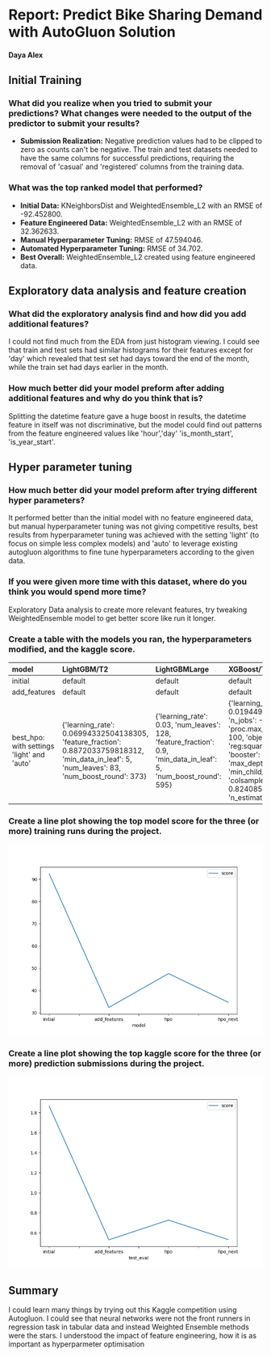 # Report: Predict Bike Sharing Demand with AutoGluon Solution
#### Daya Alex

## Initial Training
### What did you realize when you tried to submit your predictions? What changes were needed to the output of the predictor to submit your results?
- **Submission Realization:** Negative prediction values had to be clipped to zero as counts can't be negative. The train and test datasets needed to have the same columns for successful predictions, requiring the removal of 'casual' and 'registered' columns from the training data.

### What was the top ranked model that performed?
- **Initial Data:** KNeighborsDist and WeightedEnsemble_L2 with an RMSE of -92.452800.
- **Feature Engineered Data:** WeightedEnsemble_L2 with an RMSE of 32.362633.
- **Manual Hyperparameter Tuning:** RMSE of 47.594046.
- **Automated Hyperparameter Tuning:** RMSE of 34.702.
- **Best Overall:** WeightedEnsemble_L2 created using feature engineered data.

## Exploratory data analysis and feature creation
### What did the exploratory analysis find and how did you add additional features?
I could not find much from the EDA from just histogram viewing. I could see that train and test sets had similar histograms for their features except for 'day' which revealed that test set had days toward the end of the month, while the train set had days earlier in the month.

### How much better did your model preform after adding additional features and why do you think that is?
Splitting the datetime feature gave a huge boost in results, the datetime feature in itself was not discriminative, but the model could find out patterns from the feature engineered values like 'hour','day'
'is_month_start', 'is_year_start'.

## Hyper parameter tuning
### How much better did your model preform after trying different hyper parameters?
It performed better than the initial model with no feature engineered data, but manual hyperparameter tuning was not giving competitive results, best results from hyperparameter tuning was achieved with the setting 'light' (to focus on simple less complex models) and 'auto' to leverage existing autogluon algorithms to fine tune hyperparameters according to the given data.

### If you were given more time with this dataset, where do you think you would spend more time?
Exploratory Data analysis to create more relevant features, try tweaking WeightedEnsemble model to get better score like run it longer.

### Create a table with the models you ran, the hyperparameters modified, and the kaggle score.
| model                                      | LightGBM/T2                                                                                                                                     | LightGBMLarge                                                                                                      | XGBoost/T7                                                                                                                                                                                                                                        |   score |
|:-------------------------------------------|:------------------------------------------------------------------------------------------------------------------------------------------------|:-------------------------------------------------------------------------------------------------------------------|:--------------------------------------------------------------------------------------------------------------------------------------------------------------------------------------------------------------------------------------------------|--------:|
| initial                                    | default                                                                                                                                         | default                                                                                                            | default                                                                                                                                                                                                                                           | 1.8     |
| add_features                               | default                                                                                                                                         | default                                                                                                            | default                                                                                                                                                                                                                                           | 0.53127 |
| best_hpo: with settings 'light' and 'auto' | {'learning_rate': 0.06994332504138305, 'feature_fraction': 0.8872033759818312, 'min_data_in_leaf': 5, 'num_leaves': 83, 'num_boost_round': 373} | {'learning_rate': 0.03, 'num_leaves': 128, 'feature_fraction': 0.9, 'min_data_in_leaf': 5, 'num_boost_round': 595} | {'learning_rate': 0.019449795636786765, 'n_jobs': -1, 'proc.max_category_levels': 100, 'objective': 'reg:squarederror', 'booster': 'gbtree', 'max_depth': 8, 'min_child_weight': 1, 'colsample_bytree': 0.8240859360255985, 'n_estimators': 2038} | 0.5338  |				

### Create a line plot showing the top model score for the three (or more) training runs during the project.

![model_train_score.png](img/model_train_score.png)

### Create a line plot showing the top kaggle score for the three (or more) prediction submissions during the project.

![model_test_score.png](img/model_test_score.png)

## Summary
I could learn many things by trying out this Kaggle competition using Autogluon. I could see that neural networks were not the front runners in regression task in tabular data and instead Weighted Ensemble methods were the stars. I understood the impact of feature engineering, how it is as important as hyperparmeter optimisation